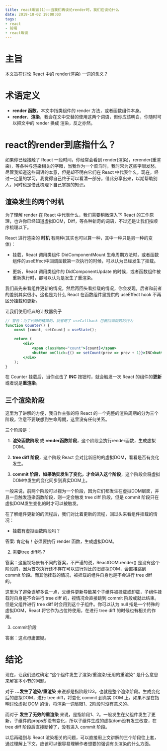 ```yaml
---
title: react暇谈(1)——当我们再谈论render时，我们在谈论什么
date: 2019-10-02 19:00:03
tags:
- react
- 前端
- react暇谈
---
```


# 主旨

本文旨在讨论 React 中的 render(渲染) 一词的含义？

# 术语定义

- **render 函数**，本文中指类组件的 render 方法，或者函数组件本身。
- **render**、**渲染**，我会在文中交替的使用这两个词语，但你应该明白，你随时可以把文中的 render 换成 渲染，反之亦然。

# react的render到底指什么？

如果你已经接触了 React 一段时间，你经常会看到 render(渲染)，rerender(重渲染)，等各种与渲染相关的字眼，当我作为一个菜鸟时，我时常为这些字眼发愁，尽管我知道这些词语的本意，但是却不明白它们在 React 中代表什么。现在，经过一定量的学习，我觉得自己终于可以看清一部分，借此分享出来，以期帮助别人，同时也是借此梳理下自己掌握的知识。

## 渲染发生的两个时机

为了理解 render 在 React 中代表什么，我们需要稍微深入下 React 的工作原理，也许你已经知道虚拟DOM，Diff，等各种新奇的词语，不过还是让我们按顺序梳理以下。

React 进行渲染的 **时机** 有两种(其实也可以算一种，其中一种只是另一种的变体)：

- 挂载，React 调用类组件 DidComponentMount 生命周期方法时，或者函数组件的useEffect中回调函数第一次执行的时候，可以认为已经发生了挂载。

- 更新，React 调用类组件的 DidComponentUpdate 的时候，或者函数组件被重新执行时，都可以认为是发生了重渲染。

我们首先来看组件更新的情况，然后再回头看挂载的情况，你会发现，后者和前者的差别其实很小，这也是为什么 React 在函数组件里提供的 useEffect hook 不再区分挂载和更新。

让我们使用经典的计数器例子

```jsx
// 警告：为了代码的精简的，我省略了 useCallback 包裹回调函数的行为
function Counter() {
    const [count, setCount] = useState();

    return (
        <div>
            <span className="count">{count}</span>
            <button onClick={() => setCount(prev => prev + 1)}>INC<button>
        </div>
    );
}
```

在 Counter 挂载后，当你点击了 **INC** 按钮时，就会触发一次 React 的组件的**更新** 或者说是**重渲染**。

## 三个渲染阶段

这里为了讲解的方便，我自作主张的将 React 的一个完整的渲染周期的分为三个阶段，注意不要联想到生命周期，这里没有任何关系。

三个阶段是：

1. **渲染函数阶段** 或 **render函数阶段**，这个阶段会执行render函数，生成虚拟DOM。

2. **tree diff 阶段**，这个阶段 React 会对比新旧的的虚拟DOM，看看是否有变化发生。

3. **commit 阶段**，**如果确实发生了变化，才会进入这个阶段**，这个阶段会将虚拟DOM中发生的变化同步到真实DOM上。

一般来说，前两个阶段可以视为一个阶段，因为它们都发生在虚拟DOM层面，并且一旦触发渲染函数阶段，则一定会触发 tree diff 阶段，但是 commit 阶段只在虚拟DOM发生变化的时才可以被触发。

在了解组件更新的的流程后，我们对比着更新的流程，回过头来看组件挂载的情况：

- 挂载有虚拟函数阶段吗？

答案: 肯定有！必须要执行 render 函数，生成虚拟DOM。

2. 需要tree diff吗？

答案：这里视场景有不同的答案，不严谨的说，ReactDOM.render() 是没有这个阶段的，因为首次执行还不存在可以进行对比的旧虚拟DOM，会直接跳到 commit 阶段。而其他挂载的情况，被挂载的组件自身也是不会进行 tree diff 的。

这里为了避免误解多说一点，父组件更新导致某个子组件被挂载或卸载，子组件挂载时自身是不会进行 tree diff 的，视情况会直接跳到 commit 阶段或就此结束。但是父组件进行 tree diff 时会用到这个子组件。你可以认为 null 指是一个特殊的虚拟DOM，React 将它作为占位符使用，在进行 tree diff 的时候也有相关的作用。


3. commit阶段

答案：这点毋庸置疑。

# 结论

现在，让我们通过确定 “这个组件发生了渲染/重渲染/无用的重渲染” 是什么意思来解答本小节的问题。

对于 **...发生了渲染/重渲染** 来说都是指阶段123，也就是整个渲染阶段。生成变化后的虚拟DOM，进行 tree diff，将变化 commit 到真实 DOM 上。如果不是在指明讨论虚拟 DOM 的话，将渲染一词局限1、2阶段时没有意义的。

而对于 **发生了无效的重渲染** 来说，是指阶段1、2。一般发生在父组件发生了更新，子组件的props却没有变化，所以子组件生成的虚拟dom没有发生改变，在 tree diff 阶段后直接断掉了，没有进入 commit 阶段。

以后再碰到与 React 渲染相关的问题，可以直接用上文讲解的三个阶段往上套，通过理解上下文，应该可以很容易理解作者想要的强调有关渲染的什么方面。
